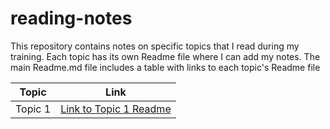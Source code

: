 # reading-notes

This repository contains notes on specific topics that I read during my training. Each topic has its own Readme file where I can add my notes. The main Readme.md file includes a table with links to each topic's Readme file

| Topic | Link |
|-------|------|
| Topic 1 | [Link to Topic 1 Readme](./example_topic_1/README.md) |

<!-- | Example Topic 2 | [Link to Example Topic 2 Readme](./example_topic_2/README.md) | -->

